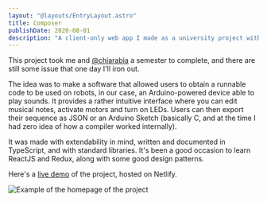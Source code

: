 ```yaml
---
layout: "@layouts/EntryLayout.astro"
title: Composer
publishDate: 2020-08-01
description: "A client-only web app I made as a university project with ReactJS + ReduxJS that allows to create scripted actions for robots."
---
```


This project took me and [@chiarabia](https://github.com/chiarabia) a semester to complete, and there are still some issue that one day I'll iron out.

The idea was to make a software that allowed users to obtain a runnable code to be used on robots, in our case, an Arduino-powered device able to play sounds. It provides a rather intuitive interface where you can edit musical notes, activate motors and turn on LEDs. Users can then export their sequence as JSON or an Arduino Sketch (basically C, and at the time I had zero idea of how a compiler worked internally).

It was made with extendability in mind, written and documented in TypeScript, and with standard libraries. It's been a good occasion to learn ReactJS and Redux, along with some good design patterns.

Here's a [live demo](https://github.com/andreafra/composer) of the project, hosted on Netlify.

![Example of the homepage of the project](/images/composer.png)
